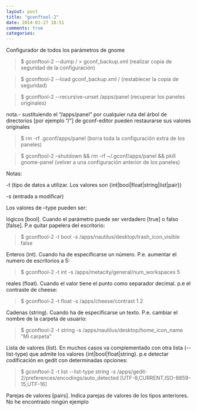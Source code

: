```yaml
---
layout: post
title: "gconftool-2"
date: 2014-01-27 18:51
comments: true
categories: 
---
```

Configurador de todos los parámetros de gnome

>$ gconftool-2 --dump / > gconf_backup.xml  (realizar copia de seguridad de la configuración)

>$ gconftool-2 --load gconf_backup.xml /  (restablecer la copia de seguridad)

>$ gconftool-2 --recursive-unset /apps/panel (recuperar los paneles originales)

nota.- sustituiendo el “/apps/panel” por cualquier ruta del árbol de directorios [por ejemplo “/”] de gconf-editor pueden restaurarse sus valores originales

>$ rm -rf .gconf/apps/panel (borra toda la configuración extra de los paneles)

>$ gconftool-2 –shutdown && rm -rf ~/.gconf/apps/panel && pkill gnome-panel (velver a una configuración anterior de los paneles)

Notas:

-t (tipo de datos a utilizar. Los valores son {int|bool|float|string|list|pair}) 

-s (entrada a modificar)

Los valores de –type pueden ser:

lógicos [bool]. Cuando el parámetro puede ser verdadero [true] o falso [false]. P.e quitar papelera del escritorio: 

>$ gconftool-2 -t bool -s /apps/nautilus/desktop/trash_icon_visible false 

Enteros (int). Cuando ha de especificarse un número. P.e. aumentar el numero de escritorios a 5: 

>$ gconftool-2 -t int -s /apps/metacity/general/num_workspaces 5 

reales (float). Cuando el valor tiene el punto como separador decimal. p.e el contraste de cheese:

>$ gconftool-2 -t float -s /apps/cheese/contrast 1.2

Cadenas (string). Cuando ha de especificarse un texto. P.e. cambiar el nombre de la carpeta de usuario: 

>$ gconftool-2 -t string -s /apps/nautilus/desktop/home_icon_name "Mi carpeta" 

Lista de valores (list). En muchos casos va complementado con otra lista (--list-type) que admite los valores {int|bool|float|string}. p.e detectar codificación en gedit con determinadas opciones:

>$ gconftool-2 -t list --list-type string -s /apps/gedit-2/preferences/encodings/auto_detected [UTF-8,CURRENT,ISO-8859-15,UTF-16]

Parejas de valores [pairs]. Indica parejas de valores de los tipos anteriores. No he encontrado ningún ejemplo

